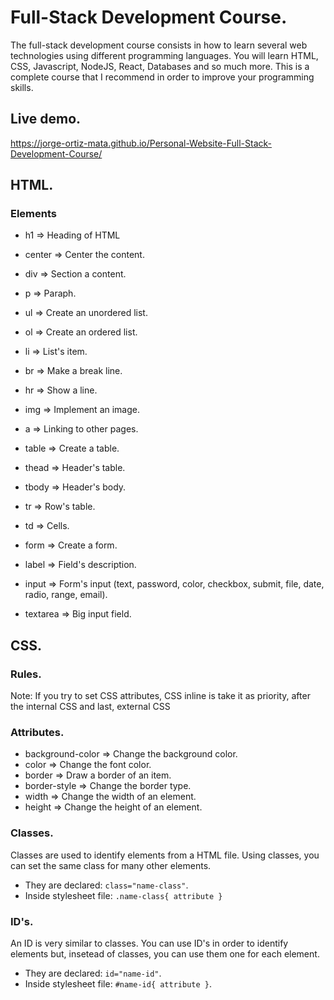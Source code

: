 
# Full-Stack Development Course.

The full-stack development course consists in how to learn several web technologies using different programming languages.
You will learn HTML, CSS, Javascript, NodeJS, React, Databases and so much more. This is a complete course that I recommend
in order to improve your programming skills.

## Live demo.

https://jorge-ortiz-mata.github.io/Personal-Website-Full-Stack-Development-Course/

## HTML.

### Elements

* h1 => Heading of HTML
* center => Center the content.
* div => Section a content.
* p => Paraph.

* ul => Create an unordered list.
* ol => Create an ordered list.
* li => List's item.
* br => Make a break line.
* hr => Show a line.

* img => Implement an image.

* a => Linking to other pages.

* table => Create a table.
* thead => Header's table.
* tbody => Header's body.
* tr => Row's table.
* td => Cells.

* form => Create a form.
* label => Field's description.
* input => Form's input (text, password, color, checkbox, submit, file, date, radio, range, email).
* textarea => Big input field.

## CSS.

### Rules. 

Note: If you try to set CSS attributes, CSS inline is take it as priority, after the internal CSS and last, external CSS

### Attributes.

* background-color => Change the background color.
* color => Change the font color.
* border => Draw a border of an item.
* border-style => Change the border type.
* width => Change the width of an element.
* height => Change the height of an element.

### Classes.

Classes are used to identify elements from a HTML file. Using classes, you can set the same class for many other elements.

* They are declared: `class="name-class"`.
* Inside stylesheet file: `.name-class{ attribute }`

### ID's.

An ID is very similar to classes. You can use ID's in order to identify elements but, insetead of classes, you can use them one for each element.

* They are declared: `id="name-id"`.
* Inside stylesheet file: `#name-id{ attribute }`.
